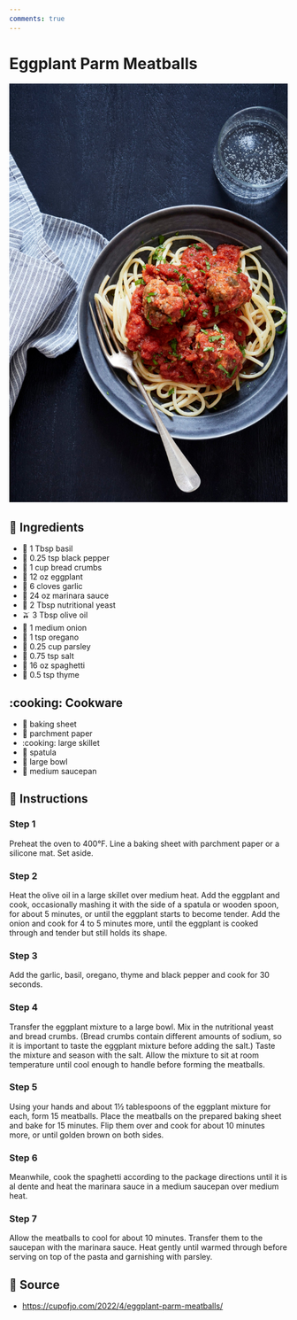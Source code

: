 ```yaml
---
comments: true
---
```

# Eggplant Parm Meatballs

![Eggplant Parm Meatballs](../assets/images/eggplant-parm-meatballs.jpg)

## :salt: Ingredients

- :herb: 1 Tbsp basil
- :salt: 0.25 tsp black pepper
- :bread: 1 cup bread crumbs
- :eggplant: 12 oz eggplant
- :garlic: 6 cloves garlic
- :tomato: 24 oz marinara sauce
- :microbe: 2 Tbsp nutritional yeast
- :olive: 3 Tbsp olive oil
- :onion: 1 medium onion
- :herb: 1 tsp oregano
- :herb: 0.25 cup parsley
- :salt: 0.75 tsp salt
- :spaghetti: 16 oz spaghetti
- :herb: 0.5 tsp thyme

## :cooking: Cookware

- :cookie: baking sheet
- :page_facing_up: parchment paper
- :cooking: large skillet
- :spoon: spatula
- :bowl_with_spoon: large bowl
- :shallow_pan_of_food: medium saucepan

## :pencil: Instructions

### Step 1

Preheat the oven to 400°F. Line a baking sheet with parchment paper or a silicone mat. Set aside.

### Step 2

Heat the olive oil in a large skillet over medium heat. Add the eggplant and cook, occasionally mashing it with the side
of a spatula or wooden spoon, for about 5 minutes, or until the eggplant starts to become tender. Add the onion and cook
for 4 to 5 minutes more, until the eggplant is cooked through and tender but still holds its shape.

### Step 3

Add the garlic, basil, oregano, thyme and black pepper and cook for 30 seconds.

### Step 4

Transfer the eggplant mixture to a large bowl. Mix in the nutritional yeast and bread crumbs. (Bread crumbs contain
different amounts of sodium, so it is important to taste the eggplant mixture before adding the salt.) Taste the
mixture and season with the salt. Allow the mixture to sit at room temperature until cool enough to handle before
forming the meatballs.

### Step 5

Using your hands and about 1½ tablespoons of the eggplant mixture for each, form 15 meatballs. Place the meatballs on
the prepared baking sheet and bake for 15 minutes. Flip them over and cook for about 10 minutes more, or until golden
brown on both sides.

### Step 6

Meanwhile, cook the spaghetti according to the package directions until it is al dente and heat the marinara sauce in
a medium saucepan over medium heat.

### Step 7

Allow the meatballs to cool for about 10 minutes. Transfer them to the saucepan with the marinara sauce. Heat gently
until warmed through before serving on top of the pasta and garnishing with parsley.

## :link: Source

- <https://cupofjo.com/2022/4/eggplant-parm-meatballs/>
